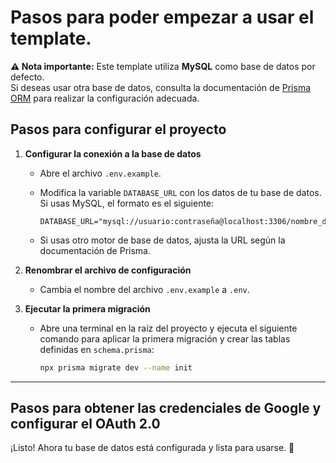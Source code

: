# Pasos para poder empezar a usar el template.

**⚠️ Nota importante:** Este template utiliza **MySQL** como base de datos por defecto.  
Si deseas usar otra base de datos, consulta la documentación de [Prisma ORM](https://www.prisma.io/docs/getting-started/quickstart-sqlite) para realizar la configuración adecuada.  



## Pasos para configurar el proyecto  

1. **Configurar la conexión a la base de datos**  
   - Abre el archivo `.env.example`.  
   - Modifica la variable `DATABASE_URL` con los datos de tu base de datos. Si usas MySQL, el formato es el siguiente:  

     ```env
     DATABASE_URL="mysql://usuario:contraseña@localhost:3306/nombre_de_tu_base"
     ```

   - Si usas otro motor de base de datos, ajusta la URL según la documentación de Prisma.  

2. **Renombrar el archivo de configuración**  
   - Cambia el nombre del archivo `.env.example` a `.env`.  

3. **Ejecutar la primera migración**  
   - Abre una terminal en la raíz del proyecto y ejecuta el siguiente comando para aplicar la primera migración y crear las tablas definidas en `schema.prisma`:  

     ```sh
     npx prisma migrate dev --name init
     ```

---

## Pasos para obtener las credenciales de Google y configurar el OAuth 2.0


¡Listo! Ahora tu base de datos está configurada y lista para usarse. 🚀 